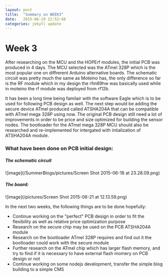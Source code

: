 ```yaml
---
layout: post
title:  "Summary on WEEK3"
date:   2015-06-19 22:52:48
categories: jekyll update
---
```


# Week 3
After researching on the MCU and the HOPErf modules, the initial PCB was produced in 4 days. The MCU selected was the ATmel 328P which is the most popular one on diffrerent Arduino alternative boards. The schematic circuit was pretty much the same as Moteino has, the only difference so far is the RF module which in my design the rfm69hw was basically used while in moteino the rf module was deployed from rf12b.


It has been a long time being familair with the software Eagle which is to be used for following PCB design as well. The next step would be adding the secure device ATmel produced called ATSHA204A that can be compatible with ATmel mega 328P using now. The original PCB design still need a lot of improvements in order to be price and size optimized for building the sensor nodes. The bootloader for the ATmel mega 328P MCU should also be researched and re-implemented for intergated with intialization of ATSHA204A module.

### What have been done on PCB initial design:
##### The schematic circuit


![image](/SummerBlogs/pictures/Screen Shot 2015-06-18 at 23.28.09.png)

##### The board:

![image](/pictures/Screen Shot 2015-06-21 at 12.13.59.png)

In the next two weeks, the following things are to be done hopefully:
* Continue working on the "perfect" PCB design in order to fit the flexibility as well as relative price optimization purpose
* Research on the secure chip may be used on the PCB ATSHA204A module
* Research on the bootloader ATmel 328P requires and find out it the bootloader could work with the secure module
* Further research on the ATmel chip which has larger flash memory, and try to find if it is necessary to have external flash momery on PCB design or not
* Continue working on some nodejs development, transfer the simple blog building to a simple CMS


